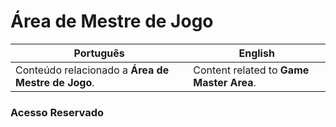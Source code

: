 # Área de Mestre de Jogo

| Português | English |
|-----------|---------|
| Conteúdo relacionado a **Área de Mestre de Jogo**. | Content related to **Game Master Area**. |

### Acesso Reservado









